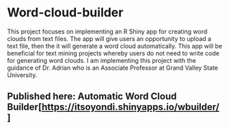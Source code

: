 # Word-cloud-builder
 
This project focuses on implementing an R Shiny app for creating word clouds from text files. The app will give users an opportunity to upload a text file, then the it will generate a word cloud automatically. This app will be beneficial for text mining projects whereby users do not need to write code for generating word clouds. I am implementing this project with the guidance of Dr. Adrian who is an Associate Professor at Grand Valley State University.


## Published here: Automatic Word Cloud Builder[https://itsoyondi.shinyapps.io/wbuilder/]
